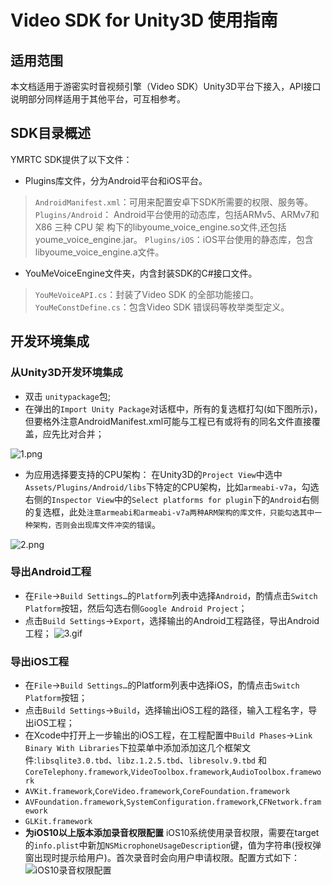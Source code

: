 # Video SDK for Unity3D 使用指南

## 适用范围

本文档适用于游密实时音视频引擎（Video SDK）Unity3D平台下接入，API接口说明部分同样适用于其他平台，可互相参考。

## SDK目录概述

YMRTC SDK提供了以下文件：

- Plugins库文件，分为Android平台和iOS平台。
>`AndroidManifest.xml`：可用来配置安卓下SDK所需要的权限、服务等。
`Plugins/Android`： Android平台使用的动态库，包括ARMv5、ARMv7和 X86 三种 CPU 架 构下的libyoume_voice_engine.so文件,还包括youme_voice_engine.jar。
`Plugins/iOS`：iOS平台使用的静态库，包含libyoume_voice_engine.a文件。

- YouMeVoiceEngine文件夹，内含封装SDK的C#接口文件。
>`YouMeVoiceAPI.cs`：封装了Video SDK 的全部功能接口。
>`YouMeConstDefine.cs`：包含Video SDK 错误码等枚举类型定义。

## 开发环境集成

### 从Unity3D开发环境集成

- 双击 `unitypackage`包;
- 在弹出的`Import Unity Package`对话框中，所有的复选框打勾(如下图所示)，但要格外注意AndroidManifest.xml可能与工程已有或将有的同名文件直接覆盖，应先比对合并；

![1.png](https://youme.im/doc/images/1.png)

- 为应用选择要支持的CPU架构：
在Unity3D的`Project View`中选中`Assets/Plugins/Android/libs`下特定的CPU架构，比如`armeabi-v7a`，勾选右侧的`Inspector View`中的`Select platforms for plugin`下的`Android`右侧的复选框，此处`注意armeabi和armeabi-v7a两种ARM架构的库文件，只能勾选其中一种架构，否则会出现库文件冲突的错误`。

![2.png](https://youme.im/doc/images/2.jpg)

### 导出Android工程

- 在`File`->`Build Settings…`的`Platform`列表中选择`Android`，酌情点击`Switch Platform`按钮，然后勾选右侧`Google Android Project`；
- 点击`Build Settings`->`Export`，选择输出的Android工程路径，导出Android工程；
![3.gif](https://youme.im/doc/images/3.gif)

### 导出iOS工程

- 在`File`->`Build Settings…`的Platform列表中选择iOS，酌情点击`Switch Platform`按钮；
- 点击`Build Settings`->`Build`，选择输出iOS工程的路径，输入工程名字，导出iOS工程；
- 在Xcode中打开上一步输出的iOS工程，在工程配置中`Build Phases`->`Link Binary With Libraries`下拉菜单中添加添加这几个框架文件:`libsqlite3.0.tbd`、`libz.1.2.5.tbd`、`libresolv.9.tbd` 和 `CoreTelephony.framework`,`VideoToolbox.framework`,`AudioToolbox.framework`
- `AVKit.framework`,`CoreVideo.framework`,`CoreFoundation.framework`
- `AVFoundation.framework`,`SystemConfiguration.framework`,`CFNetwork.framework`
- `GLKit.framework`
- **为iOS10以上版本添加录音权限配置**
iOS10系统使用录音权限，需要在target的`info.plist`中新加`NSMicrophoneUsageDescription`键，值为字符串(授权弹窗出现时提示给用户)。首次录音时会向用户申请权限。配置方式如下：
![iOS10录音权限配置](https://youme.im/doc/images/im_iOS_record_config.jpg)
